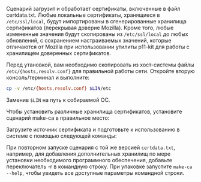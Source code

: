 <pkg :name="'make-ca'" instsize showsbu2></pkg>

Сценарий загрузит и обработает сертификаты, включенные в файл certdata.txt. Любые локальные сертификаты, хранящиеся в `/etc/ssl/local`, будут импортированы в сгенерированные хранилища сертификатов (перекрывая доверие Mozilla). Кроме того, любые измененные значения будут скопированы из `/etc/ssl/local` до любых обновлений, с сохранением настраиваемых значений, которые отличаются от Mozilla при использовании утилиты p11-kit для работы с хранилищем доверенных сертификатов.

Перед утановкой, вам необходимо скопировать из хост-системы файлы `/etc/{hosts,resolv.conf}` для правильной работы сети. Откройте вторую консоль/терминал и выполните:
```bash
cp -v /etc/{hosts,resolv.conf} $LIN/etc
```

Заменив `$LIN` на путь к собираемой ОС.

Чтобы установить различные хранилища сертификатов, установите сценарий make-ca в правильное место:

<package-script :package="'make-ca'" :type="'install'"></package-script>

Загрузите источник сертификата и подготовьте к использованию в системе с помощью следующей команды:

<package-script :package="'make-ca'" :type="'postinstall'"></package-script>

При повторном запуске сценария с той же версией `certdata.txt`, например, для добавления дополнительных хранилищ по мере установки необходимого программного обеспечения, добавьте переключатель -r в командную строку. При упаковке запустите `make-ca --help`, чтобы увидеть все доступные параметры командной строки.

<script>
	new Vue({ el: '#main' })
</script>
